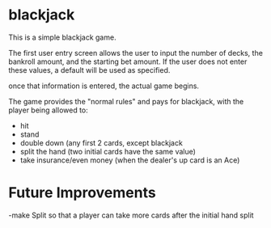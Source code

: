 # blackjack

This is a simple blackjack game.

The first user entry screen allows the user to input the number of decks, the bankroll amount, and the starting bet amount.  If the user does not enter these values, a default will be used as specified.

once that information is entered, the actual game begins.

The game provides the "normal rules" and pays for blackjack, with the player being allowed to:
- hit
- stand
- double down (any first 2 cards, except blackjack
- split the hand (two initial cards have the same value)
- take insurance/even money (when the dealer's up card is an Ace)

# Future Improvements

-make Split so that a player can take more cards after the initial hand split
